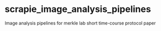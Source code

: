 # scrapie_image_analysis_pipelines
Image analysis pipelines for merkle lab short time-course protocol paper 
